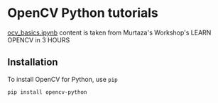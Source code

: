 # OpenCV Python tutorials

[ocv_basics.ipynb](ocv_basics.ipynb) content is taken from Murtaza's Workshop's LEARN OPENCV in 3 HOURS

## Installation

To install OpenCV for Python, use `pip`

```
pip install opencv-python
```